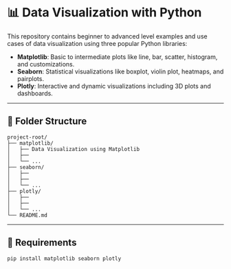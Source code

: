 # 📊 Data Visualization with Python

This repository contains beginner to advanced level examples and use cases of data visualization using three popular Python libraries:

- **Matplotlib**: Basic to intermediate plots like line, bar, scatter, histogram, and customizations.
- **Seaborn**: Statistical visualizations like boxplot, violin plot, heatmaps, and pairplots.
- **Plotly**: Interactive and dynamic visualizations including 3D plots and dashboards.

---

## 📁 Folder Structure

```
project-root/
├── matplotlib/
│   ├── Data Visualization using Matplotlib
│   ├── 
│   └── ...
├── seaborn/
│   ├── 
│   ├── 
│   └── ...
├── plotly/
│   ├── 
│   ├── 
│   └── ...
└── README.md
```


---

## 🔧 Requirements

```bash
pip install matplotlib seaborn plotly
```
